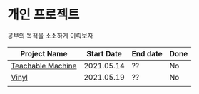 # 개인 프로젝트

공부의 목적을 소소하게 이뤄보자



| Project Name                                      | Start Date | End date | Done |
| ------------------------------------------------- | ---------- | -------- | ---- |
| [Teachable Machine](./TeachableMachine/README.md) | 2021.05.14 | ??       | No   |
| [Vinyl](./Vinyl/README.md)                        | 2021.05.19 | ??       | No   |
|                                                   |            |          |      |

